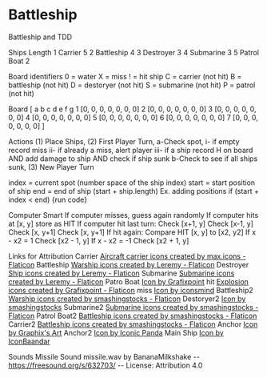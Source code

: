 # Battleship
Battleship and TDD

Ships           Length
1	Carrier	    5
2	Battleship	4
3	Destroyer	3
4	Submarine	3
5	Patrol Boat	2

Board identifiers
0 = water
X = miss
! = hit ship
C = carrier (not hit)
B = battleship (not hit)
D = destoryer (not hit)
S = submarine (not hit)
P = patrol (not hit)

Board
[
     a   b  c  d  e  f  g
   1 [0, 0, 0, 0, 0, 0, 0]
   2 [0, 0, 0, 0, 0, 0, 0]
   3 [0, 0, 0, 0, 0, 0, 0]
   4 [0, 0, 0, 0, 0, 0, 0]
   5 [0, 0, 0, 0, 0, 0, 0]
   6 [0, 0, 0, 0, 0, 0, 0]
   7 [0, 0, 0, 0, 0, 0, 0]
]

Actions
(1) Place Ships,
(2) First Player Turn,
  a-Check spot, 
   i- if empty record miss
   ii- if already a miss, alert player
   iii- if a ship record H on board AND add damage to ship AND check if ship sunk
  b-Check to see if all ships sunk,
(3) New Player Turn



index = current spot (number space of the ship index)
start = start position of ship
end = end of ship (start + ship.length)
Ex. adding positions
if (start + index < end) {run code}

Computer Smart
If computer misses, guess again randomly
If computer hits at [x, y] store as HIT
If computer hit last turn:
  Check [x+1, y]
  Check [x-1, y]
  Check [x, y+1]
  Check [x, y+1]
If hit again:
  Compare HIT [x, y] to [x2, y2]
  If x - x2 = 1
    Check [x2 - 1, y]
  If x - x2 = -1
    Check [x2 + 1, y]




Links for Attribution
Carrier
<a href="https://www.flaticon.com/free-icons/aircraft-carrier" title="aircraft carrier icons">Aircraft carrier icons created by max.icons - Flaticon</a>
Battleship
<a href="https://www.flaticon.com/free-icons/warship" title="warship icons">Warship icons created by Leremy - Flaticon</a>
Destroyer
<a href="https://www.flaticon.com/free-icons/ship" title="ship icons">Ship icons created by Leremy - Flaticon</a>
Submarine
<a href="https://www.flaticon.com/free-icons/submarine" title="submarine icons">Submarine icons created by Leremy - Flaticon</a>
Patro Boat
<a href="https://www.freepik.com/icon/ship_13966302#fromView=search&page=3&position=22&uuid=d57b3d53-e7c6-4a4f-b2e6-ff734f01d42a">Icon by Grafixpoint</a>
hit
<a href="https://www.flaticon.com/free-icons/explosion" title="explosion icons">Explosion icons created by Grafixpoint - Flaticon</a>
miss
<a href="https://www.freepik.com/icon/web_16632503#fromView=search&page=1&position=15&uuid=9843629e-d1c5-45e4-b6b2-b814221eb9a7">Icon by iconsmind</a>
Battleship2
<a href="https://www.flaticon.com/free-icons/warship" title="warship icons">Warship icons created by smashingstocks - Flaticon</a>
Destoryer2
<a href="https://www.freepik.com/icon/battleship_6175583#fromView=search&page=2&position=88&uuid=a90330a0-d278-4c8c-a00f-eb054f11ccaa">Icon by smashingstocks</a>
Submarine2
<a href="https://www.flaticon.com/free-icons/submarine" title="submarine icons">Submarine icons created by smashingstocks - Flaticon</a>
Patrol Boat2
<a href="https://www.flaticon.com/free-icons/battleship" title="battleship icons">Battleship icons created by smashingstocks - Flaticon</a>
Carrier2
<a href="https://www.flaticon.com/free-icons/battleship" title="battleship icons">Battleship icons created by smashingstocks - Flaticon</a>
Anchor
<a href="https://www.freepik.com/icon/anchor_5757848">Icon by Graphix's Art</a>
Anchor2
<a href="https://www.freepik.com/icon/anchor_9511982">Icon by Iconic Panda</a>
Main Ship
<a href="https://www.freepik.com/icon/transport_14756327#fromView=image_search_similar&page=1&position=9&uuid=2b2ae036-25aa-4a62-80fc-c311bb54d876">Icon by IconBaandar</a>

Sounds
Missile Sound
missile.wav by BananaMilkshake -- https://freesound.org/s/632703/ -- License: Attribution 4.0